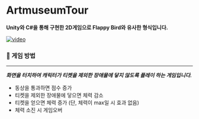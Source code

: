 # ArtmuseumTour
__Unity와 C#을 통해 구현한 2D게임으로 Flappy Bird와 유사한 형식입니다.__

[![video](https://user-images.githubusercontent.com/72604908/147675839-3be94062-e37e-46e4-a2ba-9fd78579b9c0.jpg)](https://user-images.githubusercontent.com/72604908/147672722-d22725b2-a044-4445-acbf-5a3233e13eb7.mp4)

### 📢 게임 방법
---
*__화면을 터치하여 캐릭터가 티켓을 제외한 장애물에 닿지 않도록 플레이 하는 게임입니다.__* 
- 동상을 통과하면 점수 증가
- 티켓을 제외한 장애물에 닿으면 체력 감소
- 티켓을 얻으면 체력 증가 (단, 체력이 max일 시 효과 없음)
- 체력 소진 시 게임오버
